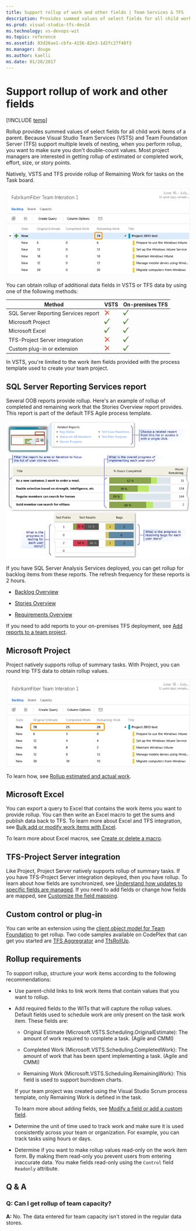 ```yaml
---
title: Support rollup of work and other fields | Team Services & TFS
description: Provides summed values of select fields for all child work items of a parent.
ms.prod: visual-studio-tfs-dev14
ms.technology: vs-devops-wit
ms.topic: reference
ms.assetid: 03d26ae1-cbfa-4156-82e3-1d2fc27f48f3
ms.manager: douge
ms.author: kaelli
ms.date: 01/20/2017
---
```

# Support rollup of work and other fields
[!INCLUDE [temp](../_shared/dev15-version-header.md)]

<a name="top"></a> Rollup provides summed values of select fields for all child work items of a parent. Because Visual Studio Team Services (VSTS) and Team Foundation Server (TFS) support multiple levels of nesting, when you perform rollup, you want to make sure you don't double-count values. Most project managers are interested in getting rollup of estimated or completed work, effort, size, or story points.  
  
 Natively, VSTS and TFS provide rollup of Remaining Work for tasks on the Task board.  
  
 ![Task board display rollup of Remaining Work](_img/alm_rup_remworkiteration.png "ALM_RUP_RemWorkIteration")  
  
 You can obtain rollup of additional data fields in VSTS or TFS data by using one of the following methods:  
  
|Method|VSTS|On-premises TFS|  
|------------|----------|----------------------|  
|SQL Server Reporting Services report|![Not supported](_img/icon_witerror.png "Icon_WITerror")|![check mark](_img/icon_witcheckgreen.png "Icon_WITcheckgreen")|  
|Microsoft Project|![check mark](_img/icon_witcheckgreen.png "Icon_WITcheckgreen")|![check mark](_img/icon_witcheckgreen.png "Icon_WITcheckgreen")|  
|Microsoft Excel|![check mark](_img/icon_witcheckgreen.png "Icon_WITcheckgreen")|![check mark](_img/icon_witcheckgreen.png "Icon_WITcheckgreen")|  
|TFS-Project Server integration|![Not supported](_img/icon_witerror.png "Icon_WITerror")|![check mark](_img/icon_witcheckgreen.png "Icon_WITcheckgreen")|  
|Custom plug-in or extension|![Not supported](_img/icon_witerror.png "Icon_WITerror")|![check mark](_img/icon_witcheckgreen.png "Icon_WITcheckgreen")|  
  
 In VSTS, you're limited to the work item fields provided with the process template used to create your team project.  
  
## SQL Server Reporting Services report  
 Several OOB reports provide rollup. Here's an example of rollup of completed and remaining work that the Stories Overview report provides. This report is part of the default TFS Agile process template.  
  
 ![Stories Overview example report](_img/procguid_agilereports.png "ProcGuid_AgileReports")  
  
 If you have SQL Server Analysis Services deployed, you can get rollup for backlog items from these reports. The refresh frequency for these reports is 2 hours.  
  
-   [Backlog Overview](../../report/sql-reports/backlog-overview-scrum.md)  
  
-   [Stories Overview](../../report/sql-reports/stories-overview-report-agile.md)  
  
-   [Requirements Overview](../../report/sql-reports/requirements-overview-report-cmmi.md)  
  
 If you need to add reports to your on-premises TFS deployment, see [Add reports to a team project](http://msdn.microsoft.com/en-us/00b5b660-5836-4745-94d8-d95fdc8b45ad).  
  
## Microsoft Project  
 Project natively supports rollup of summary tasks. With Project, you can round trip TFS data to obtain rollup values.  
  
 ![Task board displays round&#45;trip rollup from Project](_img/alm_rup_roundtriprollup.png "ALM_RUP_RoundTripRollup")  
  
 To learn how, see [Rollup estimated and actual work](../office/rollup-estimated-and-actual-work-using-project.md).  
  
## Microsoft Excel  
 You can export a query to Excel that contains the work items you want to provide rollup. You can then write an Excel macro to get the sums and publish data back to TFS.  To learn more about Excel and TFS integration, see [Bulk add or modify work items with Excel](http://msdn.microsoft.com/en-us/67595fec-a872-43e3-b934-9dd1a766218c).  
  
 To learn more about Excel macros, see [Create or delete a macro](http://office.microsoft.com/en-us/excel-help/create-or-delete-a-macro-HA102749033.aspx?CTT=1).  
  
## TFS-Project Server integration  
 Like Project, Project Server natively supports rollup of summary tasks. If you have TFS-Project Server integration deployed, then you have rollup. To learn about how fields are synchronized, see [Understand how updates to specific fields are managed](../tfs-ps-sync/understand-how-updates-to-specific-fields-managed.md). If you need to add fields or change how fields are mapped, see [Customize the field mapping](../tfs-ps-sync/customize-field-mapping-tfs-project-server.md).  
  
## Custom control or plug-in  
 You can write an extension using the [client object model for Team Foundation](https://msdn.microsoft.com/library/bb130347.aspx) to get rollup. Two code samples available on CodePlex that can get you started are [TFS Aggregrator](http://tfsaggregator.codeplex.com/) and [TfsRollUp](http://tfsrollup.codeplex.com/).  
  
##  <a name="requirements"></a> Rollup requirements  
 To support rollup, structure your work items according to the following recommendations:  
  
-   Use parent-child links to link work items that contain values that you want to rollup.  
  
-   Add required fields to the WITs that will capture the rollup values. Default fields used to schedule work are only present on the task work item. These fields are:  
  
    -   Original Estimate (Microsoft.VSTS.Scheduling.OriginalEstimate): The amount of work required to complete a task. (Agile and CMMI)  
  
    -   Completed Work (Microsoft.VSTS.Scheduling.CompletedWork): The amount of work that has been spent implementing a task. (Agile and CMMI)  
  
    -   Remaining Work (Microsoft.VSTS.Scheduling.RemainingWork): This field is used to support burndown charts.  
  
     If your team project was created using the Visual Studio Scrum process template, only Remaining Work is defined in the task.  
  
     To learn more about adding fields, see [Modify a field or add a custom field](../customize/add-modify-field.md).  
  
-   Determine the unit of time used to track work and make sure it is used consistently across your team or organization. For example, you can track tasks using hours or days.  
  
-   Determine if you want to make rollup values read-only on the work item form. By making them read-only you prevent users from entering inaccurate data. You make fields read-only using the `Control` field `Readonly` attribute.  
  
## Q & A  
  
### Q: Can I get rollup of team capacity?  
 **A:** No. The data entered for team capacity isn't stored in the regular data stores.